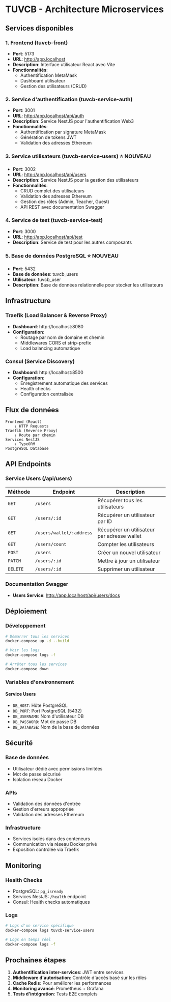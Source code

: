 # TUVCB - Architecture Microservices

## Services disponibles

### 1. Frontend (tuvcb-front)
- **Port**: 5173
- **URL**: http://app.localhost
- **Description**: Interface utilisateur React avec Vite
- **Fonctionnalités**:
  - Authentification MetaMask
  - Dashboard utilisateur
  - Gestion des utilisateurs (CRUD)

### 2. Service d'authentification (tuvcb-service-auth)
- **Port**: 3001
- **URL**: http://app.localhost/api/auth
- **Description**: Service NestJS pour l'authentification Web3
- **Fonctionnalités**:
  - Authentification par signature MetaMask
  - Génération de tokens JWT
  - Validation des adresses Ethereum

### 3. Service utilisateurs (tuvcb-service-users) ⭐ NOUVEAU
- **Port**: 3002
- **URL**: http://app.localhost/api/users
- **Description**: Service NestJS pour la gestion des utilisateurs
- **Fonctionnalités**:
  - CRUD complet des utilisateurs
  - Validation des adresses Ethereum
  - Gestion des rôles (Admin, Teacher, Guest)
  - API REST avec documentation Swagger

### 4. Service de test (tuvcb-service-test)
- **Port**: 3000
- **URL**: http://app.localhost/api/test
- **Description**: Service de test pour les autres composants

### 5. Base de données PostgreSQL ⭐ NOUVEAU
- **Port**: 5432
- **Base de données**: tuvcb_users
- **Utilisateur**: tuvcb_user
- **Description**: Base de données relationnelle pour stocker les utilisateurs

## Infrastructure

### Traefik (Load Balancer & Reverse Proxy)
- **Dashboard**: http://localhost:8080
- **Configuration**: 
  - Routage par nom de domaine et chemin
  - Middlewares CORS et strip-prefix
  - Load balancing automatique

### Consul (Service Discovery)
- **Dashboard**: http://localhost:8500
- **Configuration**:
  - Enregistrement automatique des services
  - Health checks
  - Configuration centralisée

## Flux de données

```
Frontend (React)
    ↓ HTTP Requests
Traefik (Reverse Proxy)
    ↓ Route par chemin
Services NestJS
    ↓ TypeORM
PostgreSQL Database
```

## API Endpoints

### Service Users (/api/users)

| Méthode | Endpoint | Description |
|---------|----------|-------------|
| `GET` | `/users` | Récupérer tous les utilisateurs |
| `GET` | `/users/:id` | Récupérer un utilisateur par ID |
| `GET` | `/users/wallet/:address` | Récupérer un utilisateur par adresse wallet |
| `GET` | `/users/count` | Compter les utilisateurs |
| `POST` | `/users` | Créer un nouvel utilisateur |
| `PATCH` | `/users/:id` | Mettre à jour un utilisateur |
| `DELETE` | `/users/:id` | Supprimer un utilisateur |

### Documentation Swagger
- **Users Service**: http://app.localhost/api/users/docs

## Déploiement

### Développement
```bash
# Démarrer tous les services
docker-compose up -d --build

# Voir les logs
docker-compose logs -f

# Arrêter tous les services
docker-compose down
```

### Variables d'environnement

#### Service Users
- `DB_HOST`: Hôte PostgreSQL
- `DB_PORT`: Port PostgreSQL (5432)
- `DB_USERNAME`: Nom d'utilisateur DB
- `DB_PASSWORD`: Mot de passe DB
- `DB_DATABASE`: Nom de la base de données

## Sécurité

### Base de données
- Utilisateur dédié avec permissions limitées
- Mot de passe sécurisé
- Isolation réseau Docker

### APIs
- Validation des données d'entrée
- Gestion d'erreurs appropriée
- Validation des adresses Ethereum

### Infrastructure
- Services isolés dans des conteneurs
- Communication via réseau Docker privé
- Exposition contrôlée via Traefik

## Monitoring

### Health Checks
- PostgreSQL: `pg_isready`
- Services NestJS: `/health` endpoint
- Consul: Health checks automatiques

### Logs
```bash
# Logs d'un service spécifique
docker-compose logs tuvcb-service-users

# Logs en temps réel
docker-compose logs -f
```

## Prochaines étapes

1. **Authentification inter-services**: JWT entre services
2. **Middleware d'autorisation**: Contrôle d'accès basé sur les rôles
3. **Cache Redis**: Pour améliorer les performances
4. **Monitoring avancé**: Prometheus + Grafana
5. **Tests d'intégration**: Tests E2E complets
